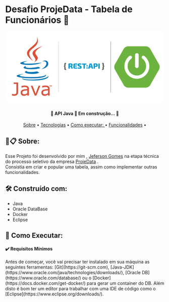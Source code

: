 # Desafio ProjeData - Tabela de Funcionários :office: 

![Prévia](https://github.com/jefersongjr/api-java-tt/blob/main/api-java-tt/src/images/1%200-Hyu03i97pVH5TCwlscAg.png)
<h4 align="center"> 
	🚧  API Java 🚀 Em construção...  🚧
</h4>

<p align="center">
 <a href="#sobre">Sobre</a> • 
 <a href="#ferramentas">Tecnologias</a> • 
 <a href="#requisitos">Como executar: </a> • 
 <a href="#instrucoes">Funcionalidades</a> • 
</p>

<h2 id="sobre"> 🚀📋 Sobre: </h2>

Esse Projeto foi desenvolvido por mim , [Jeferson Gomes](https://www.linkedin.com/in/jefersongjr/)
na etapa técnica do processo seletivo da empresa [ProjeData](https://www.linkedin.com/company/projedata/) . <br>
Consistia em criar e popular uma tabela, assim como implementar outras funcionalidades.<br>

<h2 id="ferramentas"> 🛠️ Construído com: </h2>

* Java
* Oracle DataBase
* Docker
* Eclipse

<h2 id="requisitos"> 📖 Como Executar: </h2>

<h4> ✔️ Requisítos Mínimos </h4>
Antes de começar, você vai precisar ter instalado em sua máquina as seguintes ferramentas:
[Git](https://git-scm.com), [Java-JDK](https://www.oracle.com/java/technologies/downloads/),
[Oracle DB](https://www.oracle.com/database/) ou o [Docker](https://docs.docker.com/get-docker/) para gerar um container do DB.
Além disto é bom ter um editor para trabalhar com uma IDE de código como o [Eclipse](https://www.eclipse.org/downloads/).
